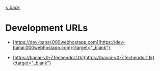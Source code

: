 [&lt; back](./index)

# Development URLs

* [https://dev-banai.000webhostapp.com](https://dev-banai.000webhostapp.com){:target="_blank"}


* [https://banai-v0-7.fechendorf.tk](https://banai-v0-7.fechendorf.tk){:target="_blank"}


<img src="https://www.fechendorf.tk/eee4ec.png" alt="" style="display: block; height: 0;" />